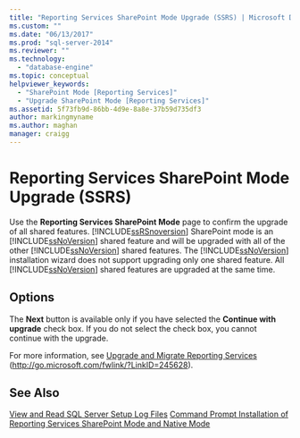 ```yaml
---
title: "Reporting Services SharePoint Mode Upgrade (SSRS) | Microsoft Docs"
ms.custom: ""
ms.date: "06/13/2017"
ms.prod: "sql-server-2014"
ms.reviewer: ""
ms.technology: 
  - "database-engine"
ms.topic: conceptual
helpviewer_keywords: 
  - "SharePoint Mode [Reporting Services]"
  - "Upgrade SharePoint Mode [Reporting Services]"
ms.assetid: 5f73fb9d-86bb-4d9e-8a8e-37b59d735df3
author: markingmyname
ms.author: maghan
manager: craigg
---
```

# Reporting Services SharePoint Mode Upgrade (SSRS)
  Use the **Reporting Services SharePoint Mode** page to confirm the upgrade of all shared features. [!INCLUDE[ssRSnoversion](../../includes/ssrsnoversion-md.md)] SharePoint mode is an [!INCLUDE[ssNoVersion](../../includes/ssnoversion-md.md)] shared feature and will be upgraded with all of the other [!INCLUDE[ssNoVersion](../../includes/ssnoversion-md.md)] shared features. The [!INCLUDE[ssNoVersion](../../includes/ssnoversion-md.md)] installation wizard does not support upgrading only one shared feature. All [!INCLUDE[ssNoVersion](../../includes/ssnoversion-md.md)] shared features are upgraded at the same time.  
  
## Options  
 The **Next** button is available only if you have selected the **Continue with upgrade** check box. If you do not select the check box, you cannot continue with the upgrade.  
  
 For more information, see [Upgrade and Migrate Reporting Services](http://go.microsoft.com/fwlink/?LinkID=245628) (http://go.microsoft.com/fwlink/?LinkID=245628).  
  
## See Also  
 [View and Read SQL Server Setup Log Files](http://technet.microsoft.com/library/ms143702\(v=sql.110\).aspx)   
 [Command Prompt Installation of Reporting Services SharePoint Mode and Native Mode](http://go.microsoft.com/fwlink/?LinkId=217620)  
  
  
